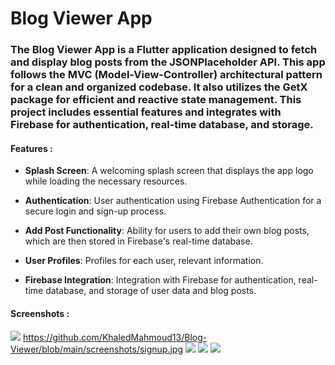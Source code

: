 # Blog Viewer App

### The Blog Viewer App is a Flutter application designed to fetch and display blog posts from the JSONPlaceholder API. This app follows the MVC (Model-View-Controller) architectural pattern for a clean and organized codebase. It also utilizes the GetX package for efficient and reactive state management. This project includes essential features and integrates with Firebase for authentication, real-time database, and storage.

#### Features : 
- **Splash Screen**: A welcoming splash screen that displays the app logo while loading the necessary resources.

- **Authentication**: User authentication using Firebase Authentication for a secure login and sign-up process.

- **Add Post Functionality**: Ability for users to add their own blog posts, which are then stored in Firebase's real-time database.

- **User Profiles**: Profiles for each user, relevant information.

- **Firebase Integration**: Integration with Firebase for authentication, real-time database, and storage of user data and blog posts.

#### Screenshots :
![](https://github.com/KhaledMahmoud13/Blog-Viewer/blob/main/screenshots/login.jpg) https://github.com/KhaledMahmoud13/Blog-Viewer/blob/main/screenshots/signup.jpg ![](https://github.com/KhaledMahmoud13/Blog-Viewer/blob/main/screenshots/home.jpg) ![](https://github.com/KhaledMahmoud13/Blog-Viewer/blob/main/screenshots/addpost.jpg) ![](https://github.com/KhaledMahmoud13/Blog-Viewer/blob/main/screenshots/account.jpg)
